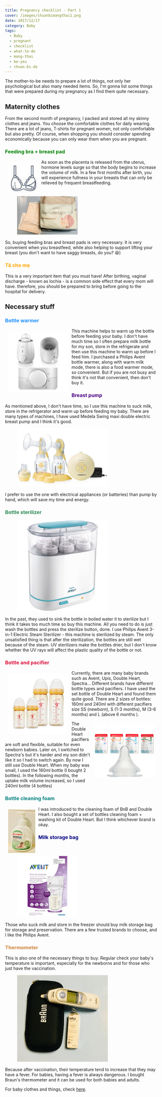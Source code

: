 ```yaml
---
title: Pregnancy checklist - Part 1
cover: /images/chuanbimangthai1.png
date: 2017/12/17
category: Baby
tags:
  - Baby
  - pregnant
  - checklist
  - what-to-do
  - mang-thai
  - be-yeu
  - chuan-bi-do
---
```


The mother-to-be needs to prepare a lot of things, not only her psychological but also many needed items. So, I'm gonna list some things that were prepared during my pregnancy as I find them quite necessary.


## Maternity clothes
From the second month of pregnancy, I packed and stored all my skinny clothes and jeans. You choose the comfortable clothes for daily wearing. There are a lot of jeans, T-shirts for pregnant women, not only comfortable but also pretty. Of course, when shopping you should consider spending economically because you can only wear them when you are pregnant.


### <span style="color:green"> Feeding bra + breast pad </span>

<img align="left" style="width: 100px; padding: 10px" src="./feedingbra.png"> As soon as the placenta is released from the uterus, hormone levels surge so that the body begins to increase the volume of milk. In a few first months after birth, you will experience fullness in your breasts that can only be relieved by frequent breastfeeding.


<figure style="width: 200px" class="align-center">
  <img src="./aa.png" alt="">
  <figcaption></figcaption>
</figure>

So, buying feeding bras and breast pads is very necessary. It is very convenient when you breastfeed, while also helping to support lifting your breast (you don't  want to have saggy breasts, do you?  :laughing:)


### <span style="color:orange"> Tã cho mẹ </span>

This is a very important item that you must have! After birthing, vaginal discharge - known as lochia - is a common side effect that every mom will have. therefore, you should be prepared to bring before going to the hospital for delivery.


## Necessary stuff

### <span style="color:dodgerblue"> Bottle warmer </span>

<img align="left" style="width: 200px; padding: 10px"  src="./avent.png">This machine helps to warm up the bottle before feeding your baby. I don't have much time so I often prepare milk bottle for my son, store in the refrigerate and then use this machine to warm up before I feed him. I purchased a Philips Avent bottle warmer, along with warm milk mode, there is also a food warmer mode, so convenient. But if you are not busy and think it's not that convenient, then don't buy it.


### <span style="color:indigo"> Breast pump </span>

As mentioned above, I don't have time, so I use this machine to suck milk, store in the refrigerator and warm up before feeding my baby. There are many types of machines, I have used Medela Swing maxi double electric breast pump and I think it's good.


<figure style="width: 300px" class="align-center">
  <img src="./medela.png" alt="">
  <figcaption></figcaption>
</figure>

I prefer to use the one with electrical appliances (or batteries) than pump by hand, which will save my time and energy.


### <span style="color:seagreen">  Bottle sterilizer </span>

<figure style="width: 300px" class="align-center">
  <img src="./avent1.png" alt="">
  <figcaption></figcaption>
</figure>

In the past, they used to sink the bottle in boiled water it to sterilize but I think it takes too much time so buy this machine. All you need to do is just wash the bottles and press the sterilize button, done. I use Philips Avent 3-in-1 Electric Steam Sterilizer - this machine is sterilized by steam. The only unsatisfied thing is that after the sterilization, the bottles are still wet because of the steam. UV sterilizers make the bottles drier, but I don't know whether the UV rays will affect the plastic quality of the bottle or not.


### <span style="color:crimson"> Bottle and pacifier </span>

<img align="left" style="width: 200px; padding: 10px"  src="./bottle.png"> Currently, there are many baby brands such as Avent, Upis, Double Heart, Spectra... Different brands have different bottle types and pacifiers. I have used the set bottle of Double Heart and found them quite good. There are 2 sizes of bottles: 160ml and 240ml with different pacifiers size SS (newborn), S (1-3 months), M (3-6 months) and L (above 6 months ).


<img align="right" style="width: 200px; padding: 10px"  src="./numvu.png"> The Double Heart pacifiers are soft and flexible, suitable for even newborn babies. Later on, I switched to Spectra's but it's harder and my son didn't like it so I had to switch again. By now I still use Double Heart. When my baby was small, I used the 160ml bottle (I bought 2 bottles). In the following months, the uptake milk volume increased, so I used 240ml bottle (4 bottles)


### <span style="color:teal"> Bottle cleaning foam </span>

<img align="left" style="width: 90px; padding: 10px"  src="./a1.png"> I was introduced to the cleaning foam of BnB and Double Heart. I also bought a set of bottles cleaning foam + washing kit of Double Heart. But I think whichever brand is okay.


### <span style="color:navy"> Milk storage bag </span>
<figure style="width: 200px" class="align-center">
  <img src="./milkbag.png" alt="">
  <figcaption></figcaption>
</figure>

Those who suck milk and store in the freezer should buy milk storage bag for storage and preservation. There are a few trusted brands to choose, and I like the Philips Avent.


### <span style="color:peru"> Thermometer </span>

This is also one of the necessary things to buy. Regular check your baby's temperature is important, especially for the newborns and for those who just have the vaccination. 


<figure style="width: 300px" class="align-center">
  <img src="./a8.png" alt="">
  <figcaption></figcaption>
</figure>

Because after vaccination, their temperature tend to increase that they may have a fever. For babies, having a fever is always dangerous. I bought Braun's thermometer and it can be used for both babies and adults.

For baby clothes and things, check <a href="http://aquabubu.com/en/Pregnancy-checklist-Part-2/" target="_blank">here</a>.